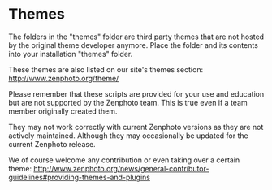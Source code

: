 Themes
======

The folders in the "themes" folder are third party themes that are not hosted by the original theme developer anymore. Place the folder and its contents into your installation "themes" folder.

These themes are also listed on our site's themes section:
http://www.zenphoto.org/theme/

Please remember that these scripts are provided for your use and education but are not supported by the Zenphoto team. This is true even if a team member originally created them. 

They may not work correctly with current Zenphoto versions as they are not actively maintained. Although they may occasionally be updated for the current Zenphoto release. 

We of course welcome any contribution or even taking over a certain theme: http://www.zenphoto.org/news/general-contributor-guidelines#providing-themes-and-plugins
